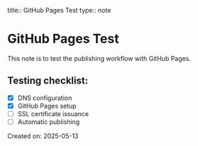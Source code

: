 title:: GitHub Pages Test
type:: note

# GitHub Pages Test

This note is to test the publishing workflow with GitHub Pages.

## Testing checklist:
- [x] DNS configuration
- [x] GitHub Pages setup
- [ ] SSL certificate issuance
- [ ] Automatic publishing

Created on: 2025-05-13